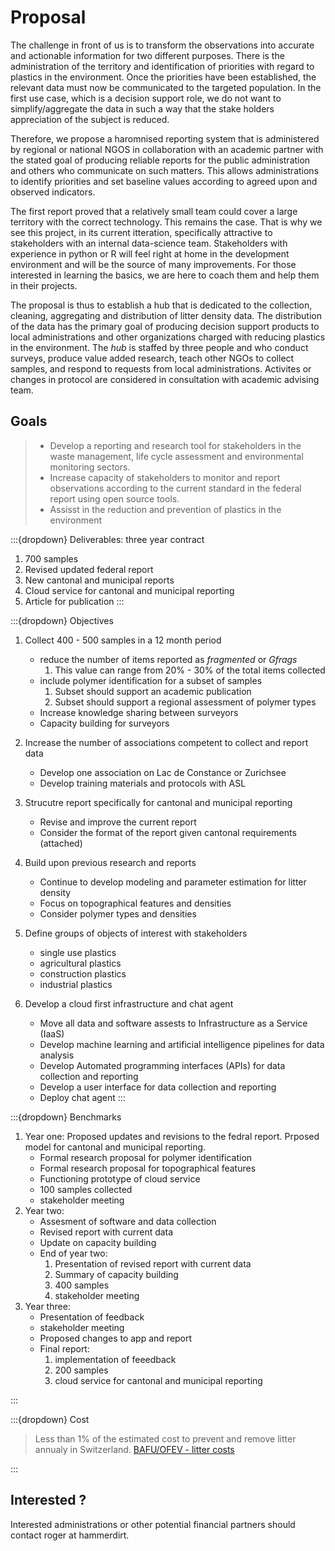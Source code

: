 # Proposal

The challenge in front of us is to transform the observations into accurate and actionable information for two different purposes. There is the administration of the territory and identification of priorities with regard to plastics in the environment. Once the priorities have been established, the relevant data must now be communicated to the targeted population. In the first use case, which is a decision support role, we do not want to simplify/aggregate the data in such a way that the stake holders appreciation of the subject is reduced. 

Therefore, we propose a haromnised reporting system that is administered by regional or national NGOS in collaboration with an academic partner with the stated goal of producing reliable reports for the public administration and others who communicate on such matters. This allows administrations to identify priorities and set baseline values according to agreed upon and observed indicators. 

The first report proved that a relatively small team could cover a large territory with the correct technology. This remains the case. That is why we see this project, in its current itteration, specifically attractive to stakeholders with an internal data-science team. Stakeholders with experience in python or R will feel right at home in the development environment and will be the source of many improvements. For those interested in learning the basics, we are here to coach them and help them in their projects.

The proposal is thus to establish a hub that is dedicated to the collection, cleaning, aggregating and distribution of litter density data. The distribution of the data has the primary goal of producing decision support products to local administrations and other organizations charged with reducing plastics in the environment. The _hub_ is staffed by three people and who conduct surveys, produce value added research, teach other NGOs to collect samples, and respond to requests from local administrations. Activites or changes in protocol are considered in consultation with academic advising team. 

## Goals

> * Develop a reporting and research tool for stakeholders in the waste management, life cycle assessment and environmental monitoring sectors.
> * Increase capacity of stakeholders to monitor and report observations according to the current standard in the federal report using open source tools.
> * Assisst in the reduction and prevention of plastics in the environment

:::{dropdown} Deliverables: three year contract
1. 700 samples
2. Revised updated federal report
3. New cantonal and municipal reports
4. Cloud service for cantonal and municipal reporting
5. Article for publication
:::

:::{dropdown} Objectives
1. Collect 400 - 500 samples in a 12 month period
   * reduce the number of items reported as _fragmented_ or _Gfrags_ 
     1. This value can range from 20% - 30% of the total items collected
   * include polymer identification for a subset of samples
     1. Subset should support an academic publication
     2. Subset should support a regional assessment of polymer types
   * Increase knowledge sharing between surveyors
   * Capacity building for surveyors
   
2. Increase the number of associations competent to collect and report data
   * Develop one association on Lac de Constance or Zurichsee
   * Develop training materials and protocols with ASL 

3. Strucutre report specifically for cantonal and municipal reporting
   * Revise and improve the current report
   * Consider the format of the report given cantonal requirements (attached) 

4. Build upon previous research and reports
   * Continue to develop modeling and parameter estimation for litter density
   * Focus on topographical features and densities
   * Consider polymer types and densities

5. Define groups of objects of interest with stakeholders
   * single use plastics
   * agricultural plastics
   * construction plastics
   * industrial plastics

6. Develop a cloud first infrastructure and chat agent
   * Move all data and software assests to Infrastructure as a Service (IaaS)
   * Develop machine learning and artificial intelligence pipelines for data analysis
   * Develop Automated programming interfaces (APIs) for data collection and reporting
   * Develop a user interface for data collection and reporting
   * Deploy chat agent
:::

:::{dropdown} Benchmarks
1. Year one: Proposed updates and revisions to the fedral report. Prposed model for cantonal and municipal reporting.
   * Formal research proposal for polymer identification
   * Formal research proposal for topographical features
   * Functioning prototype of cloud service
   * 100 samples collected
   * stakeholder meeting
2. Year two: 
   * Assesment of software and data collection
   * Revised report with current data
   * Update on capacity building
   * End of year two:
     1. Presentation of revised report with current data
     2. Summary of capacity building
     3. 400 samples
     3. stakeholder meeting
3. Year three:
   * Presentation of feedback
   * stakeholder meeting
   * Proposed changes to app and report
   * Final report:
     1. implementation of feeedback
     2. 200 samples
     3. cloud service for cantonal and municipal reporting

:::

:::{dropdown} Cost

> Less than 1% of the estimated cost to prevent and remove litter annualy in Switzerland. [BAFU/OFEV - litter costs](https://www.bafu.admin.ch/bafu/en/home/topics/waste/publications-studies/publications/litter-dropping-costs-money.html)

:::


## Interested ?

Interested administrations or other potential financial partners should contact roger at hammerdirt.